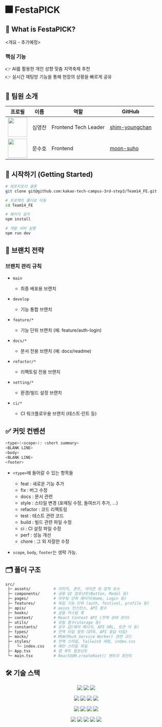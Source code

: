 # 🎆 FestaPICK

## 📌 What is FestaPICK?

<개요 - 추가예정>

### 핵심 기능

👉 AI를 활용한 개인 성향 맞춤 지역축제 추천 </br>
👉 실시간 채팅방 기능을 통해 현장의 상황을 빠르게 공유

## 👥 팀원 소개

| 프로필                                                        | 이름   | 역할                 | GitHub                                             |
| ------------------------------------------------------------- | ------ | -------------------- | -------------------------------------------------- |
| <img src="https://github.com/skybluesharkk.png" width="60" /> | 심영찬 | Frontend Tech Leader | [shim-youngchan](https://github.com/skybluesharkk) |
| <img src="https://github.com/dib3474.png" width="60" />       | 문수호 | Frontend             | [moon-suho](https://github.com/dib3474)            |

## 🚀 시작하기 (Getting Started)

```bash
# 레포지토리 클론
git clone git@github.com:kakao-tech-campus-3rd-step3/Team14_FE.git

# 프로젝트 폴더로 이동
cd Team14_FE

# 패키지 설치
npm install

# 개발 서버 실행
npm run dev
```

## 🌱 브랜치 전략

### 브랜치 관리 규칙

- `main`
  - 최종 배포용 브랜치

- `develop`
  - 기능 통합 브랜치

- `feature/*`
  - 기능 단위 브랜치 (예: feature/auth-login)

- `docs/*`
  - 문서 전용 브랜치 (예: docs/readme)

- `refactor/*`
  - 리팩토링 전용 브랜치

- `setting/*`
  - 환경/빌드 설정 브랜치

- `ci/*`
  - CI 워크플로우용 브랜치 (테스트·린트 등)

## ✅ 커밋 컨벤션

```bash
<type>(<scope>): <short summary>
<BLANK LINE>
<body>
<BLANK LINE>
<footer>
```

- `<type>`에 들어갈 수 있는 항목들
  - feat : 새로운 기능 추가
  - fix : 버그 수정
  - docs : 문서 관련
  - style : 스타일 변경 (포매팅 수정, 들여쓰기 추가, …)
  - refactor : 코드 리팩토링
  - test : 테스트 관련 코드
  - build : 빌드 관련 파일 수정
  - ci : CI 설정 파일 수정
  - perf : 성능 개선
  - chore : 그 외 자잘한 수정

- `scope`, `body`, `footer`는 생략 가능.

## 🗂️ 폴더 구조

```bash
src/
 ├─ assets/          # 이미지, 폰트, 아이콘 등 정적 요소
 ├─ components/      # 공용 UI 컴포넌트(Button, Modal 등)
 ├─ pages/           # 라우팅 단위 페이지(Home, Login 등)
 ├─ features/        # 독립 기능 단위 (auth, festival, profile 등)
 ├─ apis/            # axios 인스턴스, API 함수
 ├─ hooks/           # 공용 커스텀 훅
 ├─ context/         # React Context API (전역 상태 관리)
 ├─ utils/           # 유틸 함수(storage 등)
 ├─ constants/       # 상수 값(에러 메시지, API URL, 토큰 키 등)
 ├─ types/           # 전역 타입 정의 (DTO, API 응답 타입)
 ├─ mocks/           # MSW(Mock Service Worker) 관련 코드
 ├─ styles/          # 전역 스타일, Tailwind 세팅, index.css
 │   └─ index.css    # 메인 스타일 파일
 ├─ App.tsx          # 앱 루트 컴포넌트
 └─ main.tsx         # ReactDOM.createRoot() 엔트리 포인트
```

## 🛠 기술 스택

<p align="center">
  <!-- Framework -->
  <img src="https://img.shields.io/badge/React-20232A?style=for-the-badge&logo=react&logoColor=61DAFB" />
  <img src="https://img.shields.io/badge/Vite-646CFF?style=for-the-badge&logo=vite&logoColor=white" />
  <img src="https://img.shields.io/badge/TypeScript-3178C6?style=for-the-badge&logo=typescript&logoColor=white" />
</p>
<P align="center">
  <img src="https://img.shields.io/badge/React_Query-FF4154?style=for-the-badge&logo=react-query&logoColor=white" />
  <img src="https://img.shields.io/badge/Zustand-593D88?style=for-the-badge&logo=react&logoColor=white" />
  <img src="https://img.shields.io/badge/React_Router-CA4245?style=for-the-badge&logo=react-router&logoColor=white" />
  <img src="https://img.shields.io/badge/Tailwind_CSS-06B6D4?style=for-the-badge&logo=tailwindcss&logoColor=white" />
</p>
<P align="center">
  <img src="https://img.shields.io/badge/React_Hook_Form-EC5990?style=for-the-badge&logo=reacthookform&logoColor=white" />
  <img src="https://img.shields.io/badge/Zod-3E67B1?style=for-the-badge&logoColor=white" />
  <img src="https://img.shields.io/badge/Axios-5A29E4?style=for-the-badge&logo=axios&logoColor=white" />
  <img src="https://img.shields.io/badge/React_Error_Boundary-CC0000?style=for-the-badge&logo=react&logoColor=white" />
</p>
<P align="center">
  <img src="https://img.shields.io/badge/Vitest-6E9F18?style=for-the-badge&logo=vitest&logoColor=white" />
  <img src="https://img.shields.io/badge/MSW-FF6A33?style=for-the-badge&logo=mock-service-worker&logoColor=white" />
  <img src="https://img.shields.io/badge/ESLint-4B32C3?style=for-the-badge&logo=eslint&logoColor=white" />
  <img src="https://img.shields.io/badge/Airbnb_Config-FF5A5F?style=for-the-badge&logo=airbnb&logoColor=white" />
  <img src="https://img.shields.io/badge/Prettier-1A2C34?style=for-the-badge&logo=prettier&logoColor=F7BA3E" />
</p>
